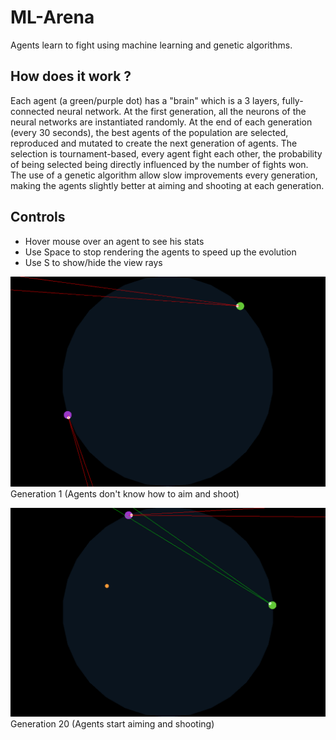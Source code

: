 # ML-Arena
 Agents learn to fight using machine learning and genetic algorithms.

## How does it work ?
Each agent (a green/purple dot) has a "brain" which is a 3 layers, fully-connected neural network. At the first generation, all the neurons of the neural networks are instantiated randomly. At the end of each generation (every 30 seconds), the best agents of the population are selected, reproduced and mutated to create the next generation of agents. The selection is tournament-based, every agent fight each other, the probability of being selected being directly influenced by the number of fights won. The use of a genetic algorithm allow slow improvements every generation, making the agents slightly better at aiming and shooting at each generation.

## Controls

- Hover mouse over an agent to see his stats
- Use Space to stop rendering the agents to speed up the evolution
- Use S to show/hide the view rays

![](res/gen0.PNG)
Generation 1 (Agents don't know how to aim and shoot)

![](res/gen20.PNG)
Generation 20 (Agents start aiming and shooting)
